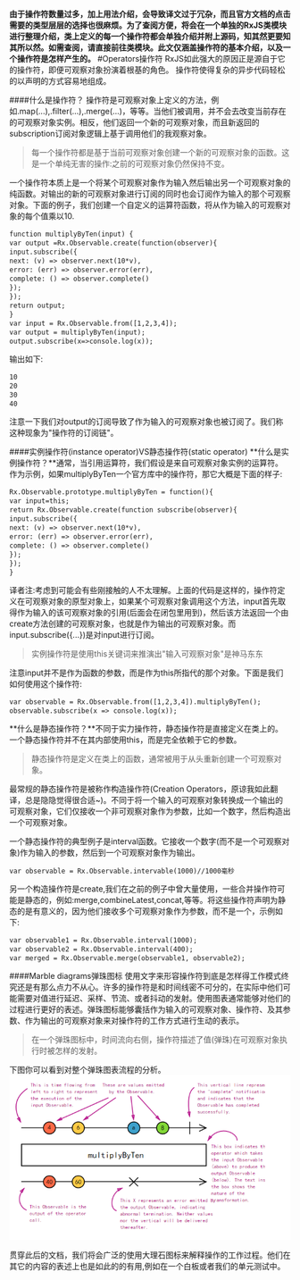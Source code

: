 **由于操作符数量过多，加上用法介绍，会导致译文过于冗杂，而且官方文档的点击需要的类型层层的选择也很麻烦。为了查阅方便，将会在一个单独的RxJS类模块进行整理介绍，类上定义的每一个操作符都会单独介绍并附上源码，知其然更要知其所以然。如需查阅，请直接前往类模块。此文仅涵盖操作符的基本介绍，以及一个操作符是怎样产生的。**
#Operators操作符
RxJS如此强大的原因正是源自于它的操作符，即便可观察对象扮演着根基的角色。 操作符使得复杂的异步代码轻松的以声明的方式容易地组成。

####什么是操作符？
操作符是可观察对象上定义的方法，例如.map(...),.filter(...),.merge(...)，等等。当他们被调用，并不会去改变当前存在的可观察对象实例。相反，他们返回一个新的可观察对象，而且新返回的subscription订阅对象逻辑上基于调用他们的我观察对象。

>每一个操作符都是基于当前可观察对象创建一个新的可观察对象的函数。这是一个单纯无害的操作:之前的可观察对象仍然保持不变。

一个操作符本质上是一个将某个可观察对象作为输入然后输出另一个可观察对象的纯函数。对输出的新的可观察对象进行订阅的同时也会订阅作为输入的那个可观察对象。下面的例子，我们创建一个自定义的运算符函数，将从作为输入的可观察对象的每个值乘以10.
```
function multiplyByTen(input) {
var output =Rx.Observable.create(function(observer){
input.subscribe({
next: (v) => observer.next(10*v),
error: (err) => observer.error(err),
complete: () => observer.complete()
});
});
return output;
}
var input = Rx.Observable.from([1,2,3,4]);
var output = multiplyByTen(input);
output.subscribe(x=>console.log(x));
```
输出如下:
```
10
20
30
40
```
注意一下我们对output的订阅导致了作为输入的可观察对象也被订阅了。我们称这种现象为"操作符的订阅链"。

####实例操作符(instance operator)VS静态操作符(static operator)
**什么是实例操作符？**通常，当引用运算符，我们假设是来自可观察对象实例的运算符。作为示例，如果multiplyByTen一个官方库中的操作符，那它大概是下面的样子:
```
Rx.Observable.prototype.multiplyByTen = function(){
var input=this;
return Rx.Observable.create(function subscribe(observer){
input.subscribe({
next: (v) => observer.next(10*v),
error: (err) => observer.error(err),
complete: () => observer.complete()
});
});
}
```
译者注:考虑到可能会有些刚接触的人不太理解。上面的代码是这样的，操作符定义在可观察对象的原型对象上，如果某个可观察对象调用这个方法，input首先取得作为输入的该可观察对象的引用(后面会在闭包里用到)，然后该方法返回一个由create方法创建的可观察对象，也就是作为输出的可观察对象。而input.subscribe({...})是对input进行订阅。


>实例操作符是使用this关键词来推演出"输入可观察对象"是神马东东

注意input并不是作为函数的参数，而是作为this所指代的那个对象。下面是我们如何使用这个操作符:
```
var observable = Rx.Observable.from([1,2,3,4]).multiplyByTen();
observable.subscribe(x => console.log(x));
```
**什么是静态操作符？**不同于实力操作符，静态操作符是直接定义在类上的。一个静态操作符并不在其内部使用this，而是完全依赖于它的参数。
> 静态操作符是定义在类上的函数，通常被用于从头重新创建一个可观察对象。

最常规的静态操作符是被称作构造操作符(Creation Operators，原谅我如此翻译，总是隐隐觉得很合适~)。不同于将一个输入的可观察对象转换成一个输出的可观察对象，它们仅接收一个非可观察对象作为参数，比如一个数字，然后构造出一个可观察对象。

一个静态操作符的典型例子是interval函数。它接收一个数字(而不是一个可观察对象)作为输入的参数，然后到一个可观察对象作为输出。
```
var observable = Rx.Observable.intervable(1000)//1000毫秒
```
另一个构造操作符是create,我们在之前的例子中曾大量使用，一些合并操作符可能是静态的，例如:merge,combineLatest,concat,等等。将这些操作符声明为静态的是有意义的，因为他们接收多个可观察对象作为参数，而不是一个，示例如下:
```
var observable1 = Rx.Observable.interval(1000);
var observable2 = Rx.Observable.interval(400);
var merged = Rx.Observable.merge(observable1, observable2);
```
####Marble diagrams弹珠图标
使用文字来形容操作符到底是怎样得工作模式终究还是有那么点力不从心。许多的操作符是和时间线密不可分的，在实际中他们可能需要对值进行延迟、采样、节流、或者抖动的发射。使用图表通常能够对他们的过程进行更好的表述。弹珠图标能够囊括作为输入的可观察对象、操作符、及其参数、作为输出的可观察对象来对操作符的工作方式进行生动的表示。

>在一个弹珠图标中，时间流向右侧，操作符描述了值(弹珠)在可观察对象执行时被怎样的发射。

下图你可以看到对整个弹珠图表流程的分析。![](/assets/1.png)

贯穿此后的文档，我们将会广泛的使用大理石图标来解释操作的工作过程。他们在其它的内容的表述上也是如此的的有用,例如在一个白板或者我们的单元测试中。




























